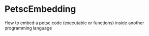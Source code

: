 # PetscEmbedding
How to embed a petsc code (executable or functions) inside another programming language
